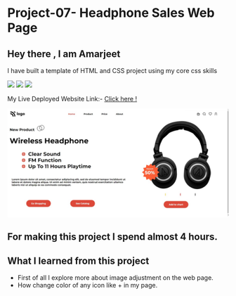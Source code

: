 # Project-07-  Headphone Sales Web Page
 ## Hey there ,  I am Amarjeet 
 I have built a template of HTML and CSS project using my core css skills 
 
 ![](https://img.shields.io/badge/Project-07-green)
 ![](https://img.shields.io/badge/HTML-5-orange)
 ![](https://img.shields.io/badge/CSS-3-blue)

 My Live Deployed Website Link:- [Click here !]()

 
 ![](./images/web-page.jpg)

 ## For making this project I spend almost 4 hours.

 ## What I learned from this project 
 - First of all I explore more about image adjustment on the web page.
 - How change color of any icon like + in my page.
